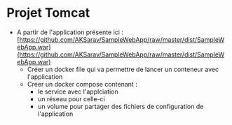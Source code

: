 # Projet Tomcat 


* A partir de l'application présente ici : [https://github.com/AKSarav/SampleWebApp/raw/master/dist/SampleWebApp.war](https://github.com/AKSarav/SampleWebApp/raw/master/dist/SampleWebApp.war)
  * Créer un docker file qui va permettre de lancer un conteneur avec l'application
  * Créer un docker compose contenant :
      * le service avec l'applciation
      * un réseau pour celle-ci
      * un volume pour partager des fichiers de configuration de l'application

   
    

